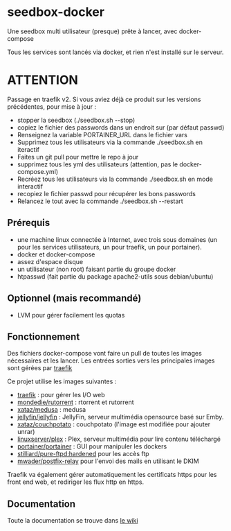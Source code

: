 # seedbox-docker
Une seedbox multi utilisateur (presque) prête à lancer, avec docker-compose

Tous les services sont lancés via docker, et rien n'est installé sur le serveur.

# ATTENTION

Passage en traefik v2.
Si vous aviez déjà ce produit sur les versions précédentes, pour mise à jour :
- stopper la seedbox (./seedbox.sh --stop)
- copiez le fichier des passwords dans un endroit sur (par défaut passwd)
- Renseignez la variable PORTAINER_URL dans le fichier vars
- Supprimez tous les utilisateurs via la commande ./seedbox.sh en iteractif
- Faites un git pull pour mettre le repo à jour
- supprimez tous les yml des utilisateurs (attention, pas le docker-compose.yml)
- Recréez tous les utilisateurs via la commande ./seedbox.sh en mode interactif
- recopiez le fichier passwd pour récupérer les bons passwords
- Relancez le tout avec la commande ./seedbox.sh --restart


## Prérequis
- une machine linux connectée à Internet, avec trois sous domaines (un pour les services utilisateurs, un pour traefik, un pour portainer).
- docker et docker-compose
- assez d'espace disque
- un utilisateur (non root) faisant partie du groupe docker
- htpasswd (fait partie du package apache2-utils sous debian/ubuntu)

## Optionnel (mais recommandé)
- LVM pour gérer facilement les quotas

## Fonctionnement

Des fichiers docker-compose vont faire un pull de toutes les images nécessaires et les lancer. Les entrées sorties vers les principales images sont gérées par [traefik](https://traefik.io/)

Ce projet utilise les images suivantes :
- [traefik](https://traefik.io/) : pour gérer les I/O web
- [mondedie/rutorrent](https://hub.docker.com/r/mondedie/rutorrent) : rtorrent et rutorrent
- [xataz/medusa](https://hub.docker.com/r/xataz/medusa/) : medusa
- [jellyfin/jellyfin](https://hub.docker.com/r/jellyfin/jellyfin) : JellyFin, serveur multimédia opensource basé sur Emby.
- [xataz/couchpotato](https://hub.docker.com/r/xataz/couchpotato/) : couchpotato (l'image est modifiée pour ajouter unrar)
- [linuxserver/plex](https://hub.docker.com/r/linuxserver/plex) : Plex, serveur multimédia pour lire contenu téléchargé
- [portainer/portainer](https://hub.docker.com/r/portainer/portainer/) : GUI pour manipuler les dockers
- [stilliard/pure-ftpd:hardened](https://github.com/stilliard/docker-pure-ftpd) pour les accès ftp
- [mwader/postfix-relay](https://hub.docker.com/r/mwader/postfix-relay/) pour l'envoi des mails en utilisant le DKIM

Traefik va également gérer automatiquement les certificats https pour les front end web, et rediriger les flux http en https.

## Documentation

Toute la documentation se trouve dans [le wiki](https://github.com/Merrick28/seedbox-docker/wiki)

